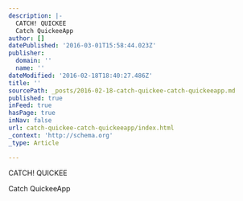 ```yaml
---
description: |-
  CATCH! QUICKEE
  Catch QuickeeApp
author: []
datePublished: '2016-03-01T15:58:44.023Z'
publisher:
  domain: ''
  name: ''
dateModified: '2016-02-18T18:40:27.486Z'
title: ''
sourcePath: _posts/2016-02-18-catch-quickee-catch-quickeeapp.md
published: true
inFeed: true
hasPage: true
inNav: false
url: catch-quickee-catch-quickeeapp/index.html
_context: 'http://schema.org'
_type: Article

---
```

CATCH! QUICKEE

Catch QuickeeApp